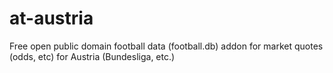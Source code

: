at-austria
==========

Free open public domain football data (football.db) addon for market quotes (odds, etc) for Austria (Bundesliga, etc.)

